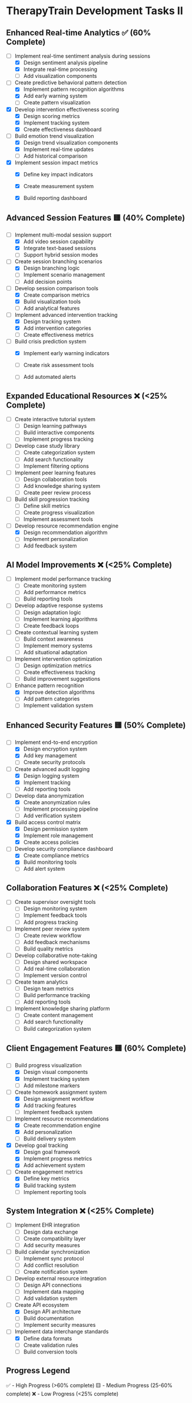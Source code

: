 # TherapyTrain Development Tasks II

## Enhanced Real-time Analytics ✅ (60% Complete)

- [ ] Implement real-time sentiment analysis during sessions
  - [x] Design sentiment analysis pipeline
  - [x] Integrate real-time processing
  - [ ] Add visualization components
- [ ] Create predictive behavioral pattern detection
  - [x] Implement pattern recognition algorithms
  - [x] Add early warning system
  - [ ] Create pattern visualization
- [x] Develop intervention effectiveness scoring
  - [x] Design scoring metrics
  - [x] Implement tracking system
  - [x] Create effectiveness dashboard
- [ ] Build emotion trend visualization
  - [x] Design trend visualization components
  - [x] Implement real-time updates
  - [ ] Add historical comparison
- [x] Implement session impact metrics
  - [x] Define key impact indicators
  - [x] Create measurement system
  - [x] Build reporting dashboard


## Advanced Session Features 🟨 (40% Complete)

- [ ] Implement multi-modal session support
  - [x] Add video session capability
  - [x] Integrate text-based sessions
  - [ ] Support hybrid session modes
- [ ] Create session branching scenarios
  - [x] Design branching logic
  - [ ] Implement scenario management
  - [ ] Add decision points
- [ ] Develop session comparison tools
  - [x] Create comparison metrics
  - [x] Build visualization tools
  - [ ] Add analytical features
- [ ] Implement advanced intervention tracking
  - [x] Design tracking system
  - [x] Add intervention categories
  - [ ] Create effectiveness metrics
- [ ] Build crisis prediction system
  - [x] Implement early warning indicators
  - [ ] Create risk assessment tools
  - [ ] Add automated alerts


## Expanded Educational Resources ❌ (<25% Complete)

- [ ] Create interactive tutorial system
  - [ ] Design learning pathways
  - [ ] Build interactive components
  - [ ] Implement progress tracking
- [ ] Develop case study library
  - [ ] Create categorization system
  - [ ] Add search functionality
  - [ ] Implement filtering options
- [ ] Implement peer learning features
  - [ ] Design collaboration tools
  - [ ] Add knowledge sharing system
  - [ ] Create peer review process
- [ ] Build skill progression tracking
  - [ ] Define skill metrics
  - [ ] Create progress visualization
  - [ ] Implement assessment tools
- [ ] Develop resource recommendation engine
  - [x] Design recommendation algorithm
  - [ ] Implement personalization
  - [ ] Add feedback system

## AI Model Improvements ❌ (<25% Complete)

- [ ] Implement model performance tracking
  - [ ] Create monitoring system
  - [ ] Add performance metrics
  - [ ] Build reporting tools
- [ ] Develop adaptive response systems
  - [ ] Design adaptation logic
  - [ ] Implement learning algorithms
  - [ ] Create feedback loops
- [ ] Create contextual learning system
  - [ ] Build context awareness
  - [ ] Implement memory systems
  - [ ] Add situational adaptation
- [ ] Implement intervention optimization
  - [ ] Design optimization metrics
  - [ ] Create effectiveness tracking
  - [ ] Build improvement suggestions
- [ ] Enhance pattern recognition
  - [x] Improve detection algorithms
  - [ ] Add pattern categories
  - [ ] Implement validation system

## Enhanced Security Features 🟨 (50% Complete)

- [ ] Implement end-to-end encryption
  - [x] Design encryption system
  - [x] Add key management
  - [ ] Create security protocols
- [ ] Create advanced audit logging
  - [x] Design logging system
  - [x] Implement tracking
  - [ ] Add reporting tools
- [ ] Develop data anonymization
  - [x] Create anonymization rules
  - [ ] Implement processing pipeline
  - [ ] Add verification system
- [x] Build access control matrix
  - [x] Design permission system
  - [x] Implement role management
  - [x] Create access policies
- [ ] Develop security compliance dashboard
  - [x] Create compliance metrics
  - [x] Build monitoring tools
  - [ ] Add alert system

## Collaboration Features ❌ (<25% Complete)

- [ ] Create supervisor oversight tools
  - [ ] Design monitoring system
  - [ ] Implement feedback tools
  - [ ] Add progress tracking
- [ ] Implement peer review system
  - [ ] Create review workflow
  - [ ] Add feedback mechanisms
  - [ ] Build quality metrics
- [ ] Develop collaborative note-taking
  - [ ] Design shared workspace
  - [ ] Add real-time collaboration
  - [ ] Implement version control
- [ ] Create team analytics
  - [ ] Design team metrics
  - [ ] Build performance tracking
  - [ ] Add reporting tools
- [ ] Implement knowledge sharing platform
  - [ ] Create content management
  - [ ] Add search functionality
  - [ ] Build categorization system

## Client Engagement Features 🟨 (60% Complete)

- [ ] Build progress visualization
  - [x] Design visual components
  - [x] Implement tracking system
  - [ ] Add milestone markers
- [ ] Create homework assignment system
  - [x] Design assignment workflow
  - [x] Add tracking features
  - [ ] Implement feedback system
- [ ] Implement resource recommendations
  - [x] Create recommendation engine
  - [x] Add personalization
  - [ ] Build delivery system
- [x] Develop goal tracking
  - [x] Design goal framework
  - [x] Implement progress metrics
  - [x] Add achievement system
- [ ] Create engagement metrics
  - [x] Define key metrics
  - [x] Build tracking system
  - [ ] Implement reporting tools

## System Integration ❌ (<25% Complete)

- [ ] Implement EHR integration
  - [ ] Design data exchange
  - [ ] Create compatibility layer
  - [ ] Add security measures
- [ ] Build calendar synchronization
  - [ ] Implement sync protocol
  - [ ] Add conflict resolution
  - [ ] Create notification system
- [ ] Develop external resource integration
  - [ ] Design API connections
  - [ ] Implement data mapping
  - [ ] Add validation system
- [ ] Create API ecosystem
  - [x] Design API architecture
  - [ ] Build documentation
  - [ ] Implement security measures
- [ ] Implement data interchange standards
  - [x] Define data formats
  - [ ] Create validation rules
  - [ ] Build conversion tools

## Progress Legend
✅ - High Progress (>60% complete)
🟨 - Medium Progress (25-60% complete)
❌ - Low Progress (<25% complete)